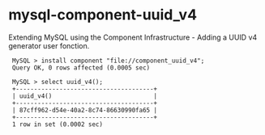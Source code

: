 # mysql-component-uuid_v4

Extending MySQL using the Component Infrastructure - Adding a UUID v4 generator user fonction.

```
 MySQL > install component "file://component_uuid_v4";
 Query OK, 0 rows affected (0.0005 sec)
 
 MySQL > select uuid_v4();
 +--------------------------------------+
 | uuid_v4()                            |
 +--------------------------------------+
 | 87cff962-d54e-40a2-8c74-86630990fa65 |
 +--------------------------------------+
 1 row in set (0.0002 sec)
```


